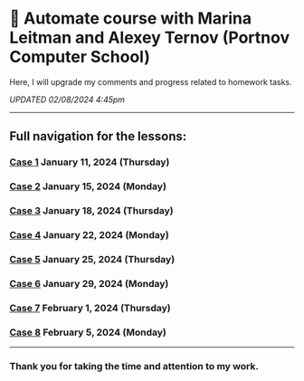 # :open_book: Automate course with Marina Leitman and Alexey Ternov (Portnov Computer School)

Here, I will upgrade my comments and progress related to homework tasks.

_UPDATED 02/08/2024 4:45pm_

---

## Full navigation for the lessons:

### [Case 1](/case_1/readme.md) January 11, 2024 (Thursday)

### [Case 2](/case_2/readme.md) January 15, 2024 (Monday)

### [Case 3](/case_3/readme.md) January 18, 2024 (Thursday)

### [Case 4](/case_4/readme.md) January 22, 2024 (Monday)

### [Case 5](/case_5/readme.md) January 25, 2024 (Thursday)

### [Case 6](/case_6/readme.md) January 29, 2024 (Monday)

### [Case 7](/case_7/readme.md) February 1, 2024 (Thursday)

### [Case 8](/case_8/readme.md) February 5, 2024 (Monday)

---

### Thank you for taking the time and attention to my work.
